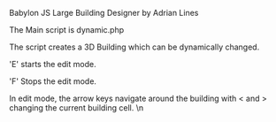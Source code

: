 Babylon JS Large Building Designer by Adrian Lines

The Main script is dynamic.php

The script creates a 3D Building which can be dynamically changed.

'E' starts the edit mode.

'F' Stops the edit mode.

In edit mode, the arrow keys navigate around the building with < and > changing the current building cell. \n
